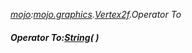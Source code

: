 _[mojo](../../modules/mojo/mojo-module.md):[mojo.graphics](../../modules/mojo/mojo-graphics.md).[Vertex2f](../../modules/mojo/mojo-graphics-vertex2f.md).Operator To_
##### Operator To:[String](../../modules/wonkey/wonkey-types-string.md)(  )
